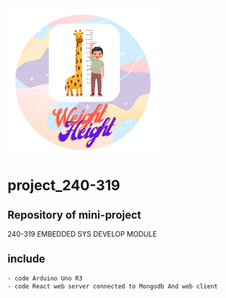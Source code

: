 <img src="https://github.com/witayaporn/project_240-319/blob/16736a72140cfecb1ff0f5e5199f8798913f6aca/logo.png?raw=true" width="300" height="300">

# project_240-319
## Repository of mini-project
240-319 EMBEDDED SYS DEVELOP MODULE
## include
    - code Arduino Uno R3
    - code React web server connected to Mongodb And web client
